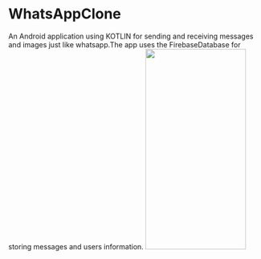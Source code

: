 # WhatsAppClone
An Android application using KOTLIN for sending and receiving messages and images just like whatsapp.The app uses the FirebaseDatabase for storing messages and users information.
<img src="https://user-images.githubusercontent.com/60043003/96566822-ae88a900-12e3-11eb-9705-21c7b8dcd82d.jpg" width="200" height="400"/>

